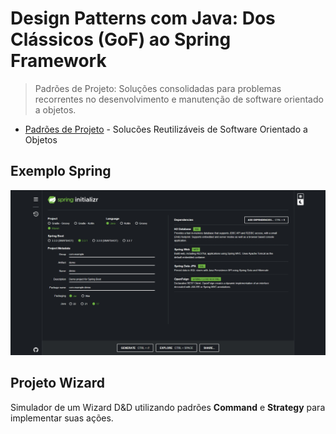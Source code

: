 # Design Patterns com Java: Dos Clássicos (GoF) ao Spring Framework

> Padrões de Projeto: Soluções consolidadas para problemas recorrentes no desenvolvimento e manutenção de software orientado a objetos.

- [Padrões de Projeto](./Patterns/README.md) - Solucões Reutilizáveis de Software Orientado a Objetos

## Exemplo Spring

![alt text](./imgs/Initializr.png)

## Projeto Wizard

Simulador de um Wizard D&D utilizando padrões **Command** e **Strategy** para implementar suas ações.
